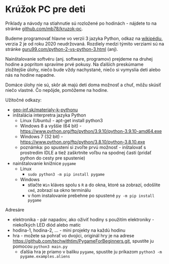 Krúžok PC pre deti
==================

Príklady a návody na stiahnutie sú rozložené po hodinách - nájdete to na stránke [github.com/mb78/kruzok-pc](https://github.com/mb78/kruzok-pc).

Budeme programovať hlavne vo verzii 3 jazyka Python, odkaz na [wikipédiu](https://sk.wikipedia.org/wiki/Python_(programovac%C3%AD_jazyk)),
verzia 2 je od roku 2020 neudržovaná. Rozdiely medzi týmito verziami sú na stránke [guru99.com/python-2-vs-python-3.html](https://www.guru99.com/python-2-vs-python-3.html) (anj).

Nainštalovanie softvéru (anj. software, programov) prejdeme na druhej hodine a popritom spravíme prvé pokusy.
Na ďalších preskúmame zložitejšie úlohy, niečo bude vždy nachystané, niečo si vymyslia deti alebo nás na hodine napadne.

Domáce úlohy nie sú, skôr ak majú deti doma možnosť a chuť, môžu skúsiť niečo vlastné. Čo nepôjde, pomôžeme na hodine.

Užitočné odkazy:
* [geo-inf.sk/materialy-k-pythonu](geo-inf.sk/materialy-k-pythonu)
* inštalácia interpretra jazyka Python
  * Linux (Ubuntu) - apt-get install python3
  * Windows 8 a vyššie (64 bit) - https://www.python.org/ftp/python/3.9.10/python-3.9.10-amd64.exe
  * Windows 7 (32 bit) - https://www.python.org/ftp/python/3.8.10/python-3.8.10.exe
  * poznámka: po spustení si zvoľte prvú možnosť - inštalovať s prostredím IDLE a tiež zaškrtnite voľbu na spodnej časti (pridať python do cesty pre spustenie)
* nainštalovanie knižnice `pygame`
  * Linux
    * `sudo python3 -m pip install pygame`
  * Windows
    * stlačte `Win` kláves spolu s `R` a do okna, ktoré sa zobrazí, odošlite `cmd`, zobrazí sa okno terminálu
    * v ňom instalovanie prebehne po spustené `py -m pip install pygame`

Adresáre
* elektronika - pár napadov, ako oživiť hodiny s použitím elektroniky - niekoľkých LED diód alebo matíc
* hodina-1, hodina-2, ... - mini projekty na každú hodinu
* hra - možete sa pohrať vo dvojici, originál hry je na adrese https://github.com/techwithtim/PygameForBeginners.git, spustíte ju pomocou `python3 main.py`
  * ďalšia hra je priamo v balíku `pygame`, spustíte ju príkazom `python3 -m pygame.examples.aliens`

